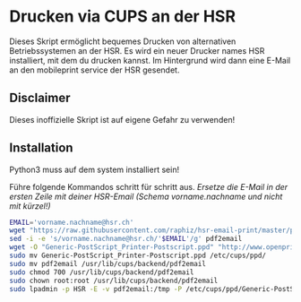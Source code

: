 # Drucken via CUPS an der HSR

Dieses Skript ermöglicht bequemes Drucken von alternativen Betriebssystemen an der HSR.
Es wird ein neuer Drucker names HSR installiert, mit dem du drucken kannst. Im Hintergrund
wird dann eine E-Mail an den mobileprint service der HSR gesendet.

## Disclaimer
Dieses inoffizielle Skript ist auf eigene Gefahr zu verwenden!

## Installation

Python3 muss auf dem system installiert sein!

Führe folgende Kommandos schritt für schritt aus.
*Ersetze die E-Mail in der ersten Zeile mit deiner HSR-Email (Schema vorname.nachname und nicht mit kürzel!)*

```bash
EMAIL='vorname.nachname@hsr.ch'
wget "https://raw.githubusercontent.com/raphiz/hsr-email-print/master/pdf2email"
sed -i -e 's/vorname.nachname@hsr.ch/'$EMAIL'/g' pdf2email
wget -O "Generic-PostScript_Printer-Postscript.ppd" "http://www.openprinting.org/ppd-o-matic.php?driver=Postscript&printer=Generic-PostScript_Printer&.submit=Generate+PPD+file&show=0&.cgifields=show&.cgifields=shortgui"
sudo mv Generic-PostScript_Printer-Postscript.ppd /etc/cups/ppd/
sudo mv pdf2email /usr/lib/cups/backend/pdf2email
sudo chmod 700 /usr/lib/cups/backend/pdf2email
sudo chown root:root /usr/lib/cups/backend/pdf2email
sudo lpadmin -p HSR -E -v pdf2email:/tmp -P /etc/cups/ppd/Generic-PostScript_Printer-Postscript.ppd
```
